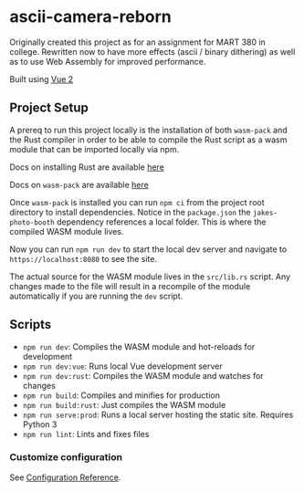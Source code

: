 # ascii-camera-reborn

Originally created this project as for an assignment for MART 380 in college.
Rewritten now to have more effects (ascii / binary dithering) as well as to use Web Assembly for improved performance.

Built using [Vue 2]()

## Project Setup
A prereq to run this project locally is the installation of both `wasm-pack` and the Rust compiler in order to be able to compile the Rust script as a wasm module that can be imported locally via npm. 

Docs on installing Rust are available [here](https://www.rust-lang.org/tools/install)

Docs on `wasm-pack` are available [here](https://github.com/rustwasm/wasm-pack)

Once `wasm-pack` is installed you can run `npm ci` from the project root directory to install dependencies. Notice in the `package.json` the `jakes-photo-booth` dependency references a local folder. This is where the compiled WASM module lives.

Now you can run `npm run dev` to start the local dev server and navigate to `https://localhost:8080` to see the site. 

The actual source for the WASM module lives in the `src/lib.rs` script. Any changes made to the file will result in a recompile of the module automatically if you are running the `dev` script.

## Scripts
- `npm run dev`: Compiles the WASM module and hot-reloads for development
- `npm run dev:vue`: Runs local Vue development server
- `npm run dev:rust`: Compiles the WASM module and watches for changes
- `npm run build`: Compiles and minifies for production
- `npm run build:rust`: Just compiles the WASM module
- `npm run serve:prod`: Runs a local server hosting the static site. Requires Python 3
- `npm run lint`: Lints and fixes files

### Customize configuration
See [Configuration Reference](https://cli.vuejs.org/config/).
